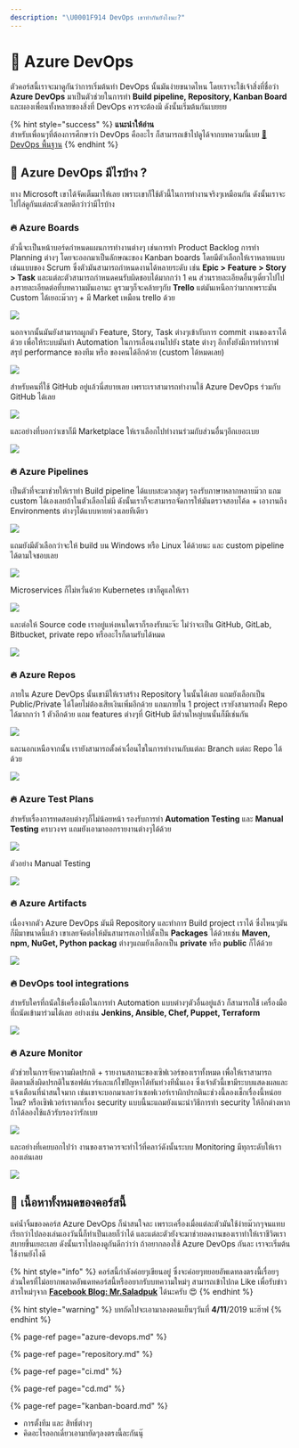 ```yaml
---
description: "\U0001F914 DevOps เขาทำกันยังไงนะ?"
---
```


# 👶 Azure DevOps

ตัวคอร์สนี้เราจะมาดูกันว่าการเริ่มต้นทำ DevOps นั้นมันง่ายขนาดไหน โดยเราจะใช้เจ้าสิ่งที่ชื่อว่า **Azure DevOps** มาเป็นตัวช่วยในการทำ **Build pipeline, Repository, Kanban Board** และผองเพื่อนทั้งหลายของสิ่งที่ DevOps ควรจะต้องมี ดังนั้นเริ่มต้นกันเบยยย

{% hint style="success" %}
**แนะนำให้อ่าน**  
สำหรับเพื่อนๆที่ต้องการศึกษาว่า DevOps คืออะไร ก็สามารถเข้าไปดูได้จากบทความนี้เบย [👶 DevOps พื้นฐาน](https://saladpuk.gitbook.io/learn/basic/devops)
{% endhint %}

## 🤔 Azure DevOps มีไรบ้าง ?

ทาง Microsoft เขาได้จัดเต็มมาให้เลย เพราะเขาก็ใช้ตัวนี้ในการทำงานจริงๆเหมือนกัน ดังนั้นเราจะไปไล่ดูกันแต่ละตัวเลยดีกว่าว่ามีไรบ้าง

### 🔥 Azure Boards

ตัวนี้จะเป็นหน้าบอร์ดกำหนดแผนการทำงานต่างๆ เช่นการทำ Product Backlog การทำ Planning ต่างๆ โดยจะออกมาเป็นลักษณะของ Kanban boards โดยมีตัวเลือกให้เราหลายแบบเช่นแบบของ Scrum ซึ่งตัวมันสามารถกำหนดงานได้หลายระดับ เช่น **Epic &gt; Feature &gt; Story &gt; Task** และแต่ละตัวสามารถกำหนดคนรับผิดชอบได้มากกว่า 1 คน ส่วนรายละเอียดอื่นๆเดี๋ยวไปไปลงรายละเอียดต่อที่บทความมันเอานะ ดูรวมๆก็จะคล้ายๆกับ **Trello** แต่มันเหนือกว่ามากเพราะมัน Custom ได้เยอะม๊วกๆ + มี Market เหมือน trello ด้วย

![](../../.gitbook/assets/image%20%28632%29.png)

นอกจากนั้นมันยังสามารถผูกตัว Feature, Story, Task ต่างๆเข้ากับการ commit งานของเราได้ด้วย เพื่อให้ระบบมันทำ Automation ในการเลื่อนงานไปยัง state ต่างๆ อีกทั้งยังมีการทำกราฟ สรุป performance ของทีม หรือ ของคนได้อีกด้วย \(custom ได้หมดเลย\)

![](../../.gitbook/assets/image%20%28533%29.png)

สำหรับคนที่ใช้ GitHub อยู่แล้วนี่สบายเลย เพราะเราสามารถทำงานใช้ Azure DevOps ร่วมกับ GitHub ได้เลย

![](../../.gitbook/assets/image%20%2870%29.png)

และอย่างที่บอกว่าเขาก็มี Marketplace ให้เราเลือกไปทำงานร่วมกับส่วนอื่นๆอีกเยอะเบย

![](../../.gitbook/assets/image%20%283%29.png)

### 🔥 Azure Pipelines

เป็นตัวที่จะมาช่วยให้เราทำ Build pipeline ได้แบบสะดวกสุดๆ รองรับภาษาหลากหลายม๊วก แถม custom ได้เองเลยถ้าในตัวเลือกไม่มี ดังนั้นเราก็จะสามารถจัดการให้มันตรวจสอบโค้ด + เอางานถึง Environments ต่างๆได้แบบหายห่วงเลยทีเดียว 

![](../../.gitbook/assets/image%20%28368%29.png)

แถมยังมีตัวเลือกว่าจะให้ build บน Windows หรือ Linux ได้ด้วยนะ และ custom pipeline ได้ตามใจชอบเลย

![](../../.gitbook/assets/image%20%28592%29.png)

Microservices ก็ไม่หวั่นด้วย Kubernetes เขาก็ดูแลให้เรา

![](../../.gitbook/assets/image%20%2879%29.png)

และต่อให้ Source code เราอยู่แห่งหนใดเราก็รองรับนะจ๊ะ ไม่ว่าจะเป็น GitHub, GitLab, Bitbucket, private repo หรืออะไรก็ตามรับได้หมด

![](../../.gitbook/assets/image%20%28348%29.png)

### 🔥 Azure Repos

ภายใน Azure DevOps นั้นเขามีให้เราสร้าง Repository ในนั้นได้เลย แถมยังเลือกเป็น Public/Private ได้โดยไม่ต้องเสียเงินเพิ่มอีกด้วย แถมภายใน 1 project เรายังสามารถตั้ง Repo ได้มากกว่า 1 ตัวอีกด้วย แถม features ต่างๆที่ GitHub มีส่วนใหญ่บนนั้นก็มีเช่นกัน

![](../../.gitbook/assets/image%20%28238%29.png)

และนอกเหนือจากนั้น เรายังสามารถตั้งค่าเงื่อนไขในการทำงานกับแต่ละ Branch แต่ละ Repo ได้ด้วย

![](../../.gitbook/assets/image%20%28165%29.png)

### 🔥 Azure Test Plans

สำหรับเรื่องการทดสอบต่างๆก็ไม่น้อยหน้า รองรับการทำ **Automation Testing** และ **Manual Testing** ครบวงจร แถมยังเอามาออกรายงานต่างๆได้ด้วย

![](../../.gitbook/assets/image%20%28324%29.png)

ตัวอย่าง Manual Testing

![](../../.gitbook/assets/image%20%28504%29.png)

### 🔥 Azure Artifacts

เนื่องจากตัว Azure DevOps มันมี Repository และทำการ Build project เราได้ ซึ่งไหนๆมันก็มีมาขนาดนี้แล้ว เขาเลยจัดต่อให้มันสามารถเอาไปตั้งเป็น **Packages** ได้ด้วยเช่น **Maven, npm, NuGet, Python packag** ต่างๆแถมยังเลือกเป็น **private** หรือ **public** ก็ได้ด้วย

![](../../.gitbook/assets/image%20%2819%29.png)

### 🔥 DevOps tool integrations

สำหรับใครที่ถนัดใช้เครื่องมือในการทำ Automation แบบต่างๆตัวอื่นอยู่แล้ว ก็สามารถใช้ เครื่องมือที่ถนัดเข้ามาร่วมได้เลย อย่างเช่น **Jenkins, Ansible, Chef, Puppet, Terraform**

![](../../.gitbook/assets/image%20%28434%29.png)

### 🔥 Azure Monitor

ตัวช่วยในการจับความผิดปรกติ + รายงานสถานะของเซิฟเวอร์ของเราทั้งหมด เพื่อให้เราสามารถติดตามสิ่งผิดปรกติในซอฟต์แวร์และแก้ไขปัญหาได้ทันท่วงทีนั่นเอง ซึ่งเจ้าตัวนี้เขามีระบบแสดงผลและแจ้งเตือนที่น่าสนใจมาก เช่นเขาจะบอกมาเลยว่าเซอฟเวอร์เราผิกปรกตินะช่วงนี้ลองเช็กเรื่องนี้หน่อยไหม? หรือเซิฟเวอร์เราตกเรื่อง security แบบนี้นะแถมยังแนะนำวิธีการทำ security ให้อีกต่างหาก ถ้าได้ลองใช้แล้วรับรองว่ารักเบย

![](../../.gitbook/assets/image%20%28170%29.png)

และอย่างที่เคยบอกไปว่า งานของเราควรจะทำไว้ที่คลาว์ดังนั้นระบบ Monitoring มีทุกระดับให้เราลองเล่นเลย

![](../../.gitbook/assets/image%20%28727%29.png)

## 🧭 เนื้อหาทั้งหมดของคอร์สนี้

แค่น้ำจิ้มของคอร์ส Azure DevOps ก็น่าสนใจละ เพราะเครื่องเมื่อแต่ละตัวมันใช้ง่ายม๊วกๆจนแทบเรียกว่าไปลองเล่นเองวันนี้ก็ทำเป็นเลยก็ว่าได้ และแต่ละตัวยังจะมาช่วยลดงานของเราทำให้เราชีวิตเราสบายขึ้นเยอะเลย ดังนั้นเราไปลองดูกันดีกว่าว่า ถ้าอยากลองใช้ Azure DevOps กันละ เราจะเริ่มต้นใช้งานยังไงดี

{% hint style="info" %}
คอร์สนี้กำลังค่อยๆเขียนอยู่ ซึ่งจะค่อยๆทยอยอัพเดทลงตรงนี้เรื่อยๆ ส่วนใครที่ไม่อยากพลาดอัพเดทคอร์สนี้หรืออยากรับบทความใหม่ๆ สามารถเข้าไปกด Like เพื่อรับข่าวสารใหม่ๆจาก [**Facebook Blog: Mr.Saladpuk**](https://www.facebook.com/mr.saladpuk) ได้นะครับ 😍
{% endhint %}

{% hint style="warning" %}
บทถัดไปจะเอามาลงตอนเย็นๆวันที่ **4/11**/2019 นะฮ๊าฟ
{% endhint %}

{% page-ref page="azure-devops.md" %}

{% page-ref page="repository.md" %}

{% page-ref page="ci.md" %}

{% page-ref page="cd.md" %}

{% page-ref page="kanban-board.md" %}

* การตั้งทีม และ สิทธิ์ต่างๆ
* คิดอะไรออกเดี๋ยวเอามายัดๆลงตรงนี้ละกันนุ๊

